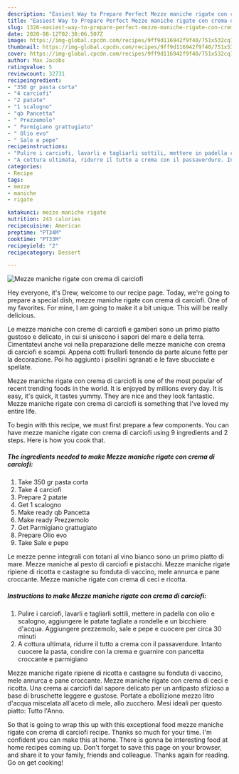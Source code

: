 ```yaml
---
description: "Easiest Way to Prepare Perfect Mezze maniche rigate con crema di carciofi"
title: "Easiest Way to Prepare Perfect Mezze maniche rigate con crema di carciofi"
slug: 1326-easiest-way-to-prepare-perfect-mezze-maniche-rigate-con-crema-di-carciofi
date: 2020-08-12T02:38:06.507Z
image: https://img-global.cpcdn.com/recipes/9ff9d116942f9f40/751x532cq70/mezze-maniche-rigate-con-crema-di-carciofi-recipe-main-photo.jpg
thumbnail: https://img-global.cpcdn.com/recipes/9ff9d116942f9f40/751x532cq70/mezze-maniche-rigate-con-crema-di-carciofi-recipe-main-photo.jpg
cover: https://img-global.cpcdn.com/recipes/9ff9d116942f9f40/751x532cq70/mezze-maniche-rigate-con-crema-di-carciofi-recipe-main-photo.jpg
author: Max Jacobs
ratingvalue: 5
reviewcount: 32731
recipeingredient:
- "350 gr pasta corta"
- "4 carciofi"
- "2 patate"
- "1 scalogno"
- "qb Pancetta"
- " Prezzemolo"
- " Parmigiano grattugiato"
- " Olio evo"
- " Sale e pepe"
recipeinstructions:
- "Pulire i carciofi, lavarli e tagliarli sottili, mettere in padella con olio e scalogno, aggiungere le patate tagliate a rondelle e un bicchiere d&#39;acqua. Aggiungere prezzemolo, sale e pepe e cuocere per circa 30 minuti"
- "A cottura ultimata, ridurre il tutto a crema con il passaverdure. Intanto cuocere la pasta, condire con la crema e guarnire con pancetta croccante e parmigiano"
categories:
- Recipe
tags:
- mezze
- maniche
- rigate

katakunci: mezze maniche rigate 
nutrition: 243 calories
recipecuisine: American
preptime: "PT34M"
cooktime: "PT33M"
recipeyield: "2"
recipecategory: Dessert

---
```



![Mezze maniche rigate con crema di carciofi](https://img-global.cpcdn.com/recipes/9ff9d116942f9f40/751x532cq70/mezze-maniche-rigate-con-crema-di-carciofi-recipe-main-photo.jpg)

Hey everyone, it's Drew, welcome to our recipe page. Today, we're going to prepare a special dish, mezze maniche rigate con crema di carciofi. One of my favorites. For mine, I am going to make it a bit unique. This will be really delicious.

Le mezze maniche con creme di carciofi e gamberi sono un primo piatto gustoso e delicato, in cui si uniscono i sapori del mare e della terra. Cimentatevi anche voi nella preparazione delle mezze maniche con crema di carciofi e scampi. Appena cotti frullarli tenendo da parte alcune fette per la decorazione. Poi ho aggiunto i pisellini sgranati e le fave sbucciate e spellate.

Mezze maniche rigate con crema di carciofi is one of the most popular of recent trending foods in the world. It is enjoyed by millions every day. It is easy, it's quick, it tastes yummy. They are nice and they look fantastic. Mezze maniche rigate con crema di carciofi is something that I've loved my entire life.


To begin with this recipe, we must first prepare a few components. You can have mezze maniche rigate con crema di carciofi using 9 ingredients and 2 steps. Here is how you cook that.

<!--inarticleads1-->

##### The ingredients needed to make Mezze maniche rigate con crema di carciofi:

1. Take 350 gr pasta corta
1. Take 4 carciofi
1. Prepare 2 patate
1. Get 1 scalogno
1. Make ready qb Pancetta
1. Make ready  Prezzemolo
1. Get  Parmigiano grattugiato
1. Prepare  Olio evo
1. Take  Sale e pepe


Le mezze penne integrali con totani al vino bianco sono un primo piatto di mare. Mezze maniche al pesto di carciofi e pistacchi. Mezze maniche rigate ripiene di ricotta e castagne su fonduta di vaccino, mele annurca e pane croccante. Mezze maniche rigate con crema di ceci e ricotta. 

<!--inarticleads2-->

##### Instructions to make Mezze maniche rigate con crema di carciofi:

1. Pulire i carciofi, lavarli e tagliarli sottili, mettere in padella con olio e scalogno, aggiungere le patate tagliate a rondelle e un bicchiere d&#39;acqua. Aggiungere prezzemolo, sale e pepe e cuocere per circa 30 minuti
1. A cottura ultimata, ridurre il tutto a crema con il passaverdure. Intanto cuocere la pasta, condire con la crema e guarnire con pancetta croccante e parmigiano


Mezze maniche rigate ripiene di ricotta e castagne su fonduta di vaccino, mele annurca e pane croccante. Mezze maniche rigate con crema di ceci e ricotta. Una crema ai carciofi dal sapore delicato per un antipasto sfizioso a base di bruschette leggere e gustose. Portate a ebollizione mezzo litro d&#39;acqua miscelata all&#39;aceto di mele, allo zucchero. Mesi ideali per questo piatto: Tutto l&#39;Anno. 

So that is going to wrap this up with this exceptional food mezze maniche rigate con crema di carciofi recipe. Thanks so much for your time. I'm confident you can make this at home. There is gonna be interesting food at home recipes coming up. Don't forget to save this page on your browser, and share it to your family, friends and colleague. Thanks again for reading. Go on get cooking!

